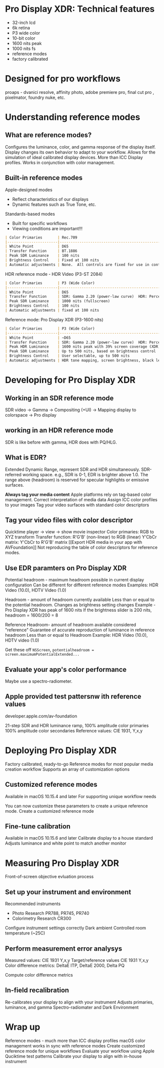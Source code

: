 # Pro Display XDR: Technical features
* 32-inch lcd
* 6k retina
* P3 wide color
* 10-bit color
* 1600 nits peak
* 1000 nits fs
* reference modes
* factory calibrated

# Designed for pro workflows
proaps - dvanici resolve, affinity photo, adobe premiere pro, final cut pro , pixelmator, foundry nuke, etc.

# Understanding reference modes
## What are reference modes?
Configures the luminance, color, and gamma response of the display itself.  Display changes its own behavior to adapt to your workflow.
Allows for the simulation of ideal calibrated display devices.
More than ICC Display profiles.
Works in conjunction with color management.

## Built-in reference modes
Apple-designed modes
* Reflect characteristics of our displays
* Dynamic features such as True Tone, etc.

Standards-based modes
* Built for specific workflows
* Viewing conditions are important!!!

```markdown
| Color Primaries       | Rec.709                                                                        |
|-----------------------|--------------------------------------------------------------------------------|
| White Point           | D65                                                                            |
| Transfer Function     | BT.1886                                                                        |
| Peak SDR Luminance    | 100 nits                                                                       |
| Brightness Control    | Fixed at 100 nits                                                              |
| Automatic adjustments | None.  All controls are fixed for use in controlled viewing conditions (10lux) |
```
HDR reference mode - HDR Video (P3-ST 2084)
```markdown
| Color Primaries       | P3 (Wide Color)                                                   |
|-----------------------|-------------------------------------------------------------------|
| White Point           | D65                                                               |
| Transfer Function     | SDR: Gamma 2.20 (power-law curve)  HDR: Perceptual Quantizer (PQ) |
| Peak SDR Luminance    | 1000 nits (fullscreen)                                            |
| Brightness Control    | 100 nits                                                          |
| Automatic adjustments | fixed at 100 nits                                                 |
```
Reference mode: Pro Display XDR (P3-1600 nits)

```markdown
| Color Primaries       | P3 (Wide Color)                                                                                                                  |
|-----------------------|----------------------------------------------------------------------------------------------------------------------------------|
| White Point           | ~D65                                                                                                                             |
| Transfer Function     | SDR: Gamma 2.20 (power-law curve)  HDR: Perceptual Quantizer (PQ)                                                                |
| Peak HDR Luminance    | 1600 nits peak with 39% screen coverage (XDR)                                                                                    |
| Peak SDR Luminance    | Up to 500 nits, based on brightness control                                                                                      |
| Brightness Control    | User selectable, up to 500 nits                                                                                                  |
| Automatic adjustments | HDR tone mapping, screen brightness, black level and True Tone (whitepoint) are adjusted for ambient lighting conditions via ALS |
```

# Developing for Pro Display XDR
## Working in an SDR reference mode
SDR video -> Gamma -> Compositing (+UI) -> Mapping display to colorspace -> Pro display

## working in an HDR reference mode
SDR is like before with gamma, HDR does with PQ/HLG.

## What is EDR?
Extended Dynamic Range, represent SDR and HDR simultaneously.
SDR-referred working space.  e.g., SDR is 0-1, EDR is brighter above 1.0.
The range above (headroom) is reserved for specular highlights or emissive surfaces.

**Always tag your media content**
Apple platforms rely on tag-based color management.
Correct interpretation of media data
Assign ICC color profiles to your images
Tag your video surfaces with standard color descriptors

## Tag your video files with color descriptor
Quicktime player -> view -> show movie inspector
Color primaries: RGB to XYZ transform
Transfer function: R'G'B' (non-linear) to RGB (linear)
Y'CbCr matrix: Y'CbCr to R'G'B' matrix
[[Export HDR media in your app with AVFoundation]]
Not reproducing the table of color descriptors for reference modes.

## Use EDR paramters on Pro Display XDR
Potential headroom - maximum headroom possible in current display configuration
Can be different for different reference modes
Examples: HDR Video (10.0), HDTV Video (1.0)

Headroom - amount of headroom currently available
Less than or equal to the potential headroom.
Changes as brightness setting changes
Example - Pro Display XDR has peak of 1600 nits
If the brightness slider is 200 nits, headroom = 1600/200 = 8

Reference Headroom- amount of headroom available considered "reference"
Guarantee of accurate reproduction of luminance in reference headroom
Less than or equal to Headroom
Example: HDR Video (10.0), HDTV video (1.0)

Get these off `NSScreen`,
`potentialheadroom = screen.maximumPotentialExtended...`

## Evaluate your app's color performance
Maybe use a spectro-radiometer.

## Apple provided test pattersnw ith reference values
developer.apple.com/av-foundation

21-step SDR and HDR luminance ramp,
100% amplitude color primaries
100% amplitude color secondaries
Reference values: CIE 1931, Y,x,y
# Deploying Pro Display XDR
Factory calibrated, ready-to-go
Reference modes for most popular media creation workflow
Supports an array of customization options

## Customized reference modes
Available in macOS 10.15.4 and later
For supporting unique workflow needs

You can now customize these parameters to create a unique reference mode.
Create a customized reference mode

## Fine-tune calibration
Available in macOS 10.15.6 and later
Calibrate display to a house standard
Adjusts luminance and white point to match another monitor

# Measuring Pro Display XDR
Front-of-screen objective evluation process

## Set up your instrument and environment
Recommended instruments
* Photo Research PR788, PR745, PR740
* Colorimetry Research CR300

Configure instrument settings correctly
Dark ambient
Controlled room temperature (~25C)

## Perform measurement error analysys
Measured values: CIE 1931 Y,x,y
Target/reference values CIE 1931 Y,x,y
Color difference metrics: DeltaE ITP, DeltaE 2000, Delta PQ

Compute color difference metrics

## In-field recalibration
Re-calibrates your display to align with your instrument
Adjusts primaries, luminance, and gamma
Spectro-radiomater and Dark Environment

# Wrap up
Reference modes - much more than ICC display profiles
macOS color management works in sync with reference modes
Create customized reference mode for unique workflows
Evaluate your workflow using Apple Quciktime test patterns
Calibrate your display to align with in-house instrument
